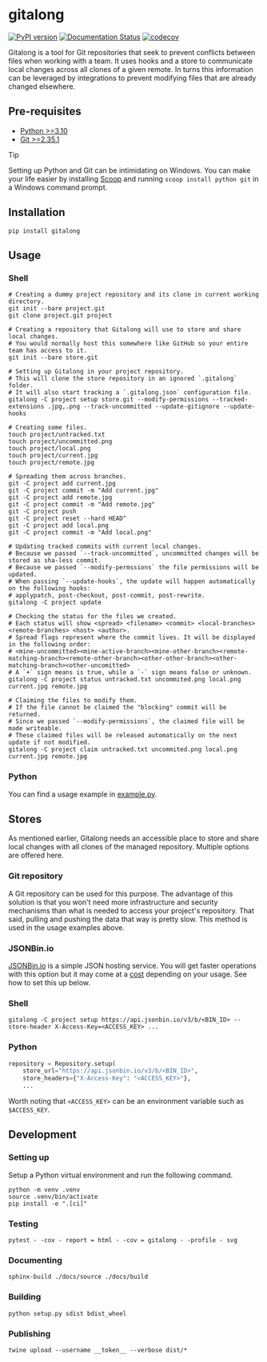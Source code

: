 # gitalong

[![PyPI version](https://badge.fury.io/py/gitalong.svg)](https://badge.fury.io/py/gitalong)
[![Documentation Status](https://readthedocs.org/projects/gitalong/badge/?version=latest)](https://gitalong.readthedocs.io/en/latest)
[![codecov](https://codecov.io/gh/douglaslassance/gitalong/branch/main/graph/badge.svg?token=5267NA3EQQ)](https://codecov.io/gh/douglaslassance/gitalong)

Gitalong is a tool for Git repositories that seek to prevent conflicts between files when working with a team.
It uses hooks and a store to communicate local changes across all clones of a given remote.
In turns this information can be leveraged by integrations to prevent modifying files that are already changed
elsewhere.

## Pre-requisites

- [Python >=3.10](https://www.python.org/downloads/)
- [Git >=2.35.1](https://git-scm.com/downloads)

> [!TIP]
> Setting up Python and Git can be intimidating on Windows. You can make your life easier by installing [Scoop](https://scoop.sh/) and running `scoop install python git` in a Windows command prompt.

## Installation

```
pip install gitalong
```

## Usage

### Shell

```shell
# Creating a dummy project repository and its clone in current working directory.
git init --bare project.git
git clone project.git project

# Creating a repository that Gitalong will use to store and share local changes.
# You would normally host this somewhere like GitHub so your entire team has access to it.
git init --bare store.git

# Setting up Gitalong in your project repository.
# This will clone the store repository in an ignored `.gitalong` folder.
# It will also start tracking a `.gitalong.json` configuration file.
gitalong -C project setup store.git --modify-permissions --tracked-extensions .jpg,.png --track-uncommitted --update-gitignore --update-hooks

# Creating some files.
touch project/untracked.txt
touch project/uncommitted.png
touch project/local.png
touch project/current.jpg
touch project/remote.jpg

# Spreading them across branches.
git -C project add current.jpg
git -C project commit -m "Add current.jpg"
git -C project add remote.jpg
git -C project commit -m "Add remote.jpg"
git -C project push
git -C project reset --hard HEAD^
git -C project add local.png
git -C project commit -m "Add local.png"

# Updating tracked commits with current local changes.
# Because we passed `--track-uncommitted`, uncommitted changes will be stored as sha-less commit.
# Because we passed `--modify-permssions` the file permissions will be updated.
# When passing `--update-hooks`, the update will happen automatically on the following hooks:
# applypatch, post-checkout, post-commit, post-rewrite.
gitalong -C project update

# Checking the status for the files we created.
# Each status will show <spread> <filename> <commit> <local-branches> <remote-branches> <host> <author>.
# Spread flags represent where the commit lives. It will be displayed in the following order:
# <mine-uncommitted><mine-active-branch><mine-other-branch><remote-matching-branch><remote-other-branch><other-other-branch><other-matching-branch><other-uncomitted>
# A `+` sign means is true, while a `-` sign means false or unknown.
gitalong -C project status untracked.txt uncommited.png local.png current.jpg remote.jpg

# Claiming the files to modify them.
# If the file cannot be claimed the "blocking" commit will be returned.
# Since we passed `--modify-permissions`, the claimed file will be made writeable.
# These claimed files will be released automatically on the next update if not modified.
gitalong -C project claim untracked.txt uncommited.png local.png current.jpg remote.jpg
```

### Python

You can find a usage example in [example.py](https://github.com/douglaslassance/gitalong/blob/main/tests/example.py).

## Stores

As mentioned earlier, Gitalong needs an accessible place to store and share local changes with all clones of the managed
repository.
Multiple options are offered here.

### Git repository

A Git repository can be used for this purpose.
The advantage of this solution is that you won't need more infrastructure and security mechanisms than what is needed to
access your project's repository. That said, pulling and pushing the data that way is pretty slow.
This method is used in the usage examples above.

### JSONBin.io

[JSONBin.io](https://jsonbin.io) is a simple JSON hosting service.
You will get faster operations with this option but it may come at a [cost](https://jsonbin.io/pricing) depending on
your usage. See how to set this up below.

### Shell

```azure
gitalong -C project setup https://api.jsonbin.io/v3/b/<BIN_ID> --store-header X-Access-Key=<ACCESS_KEY> ...
```

### Python

```python
repository = Repository.setup(
    store_url="https://api.jsonbin.io/v3/b/<BIN_ID>",
    store_headers={"X-Access-Key": "<ACCESS_KEY>"},
    ...
```

Worth noting that `<ACCESS_KEY>` can be an environment variable such as `$ACCESS_KEY`.

## Development

### Setting up

Setup a Python virtual environment and run the following command.

```shell
python -m venv .venv
source .venv/bin/activate
pip install -e ".[ci]"
```

### Testing

```shell
pytest - -cov - report = html - -cov = gitalong - -profile - svg
```

### Documenting

```shell
sphinx-build ./docs/source ./docs/build
```

### Building

```shell
python setup.py sdist bdist_wheel
```

### Publishing

```shell
twine upload --username __token__ --verbose dist/*
```
